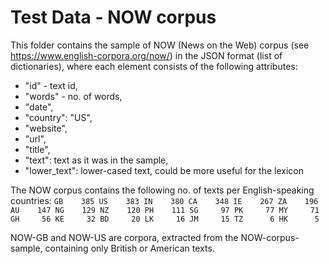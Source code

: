# Test Data - NOW corpus

This folder contains the sample of NOW (News on the Web) corpus (see https://www.english-corpora.org/now/) in the JSON format (list of dictionaries), where each element consists of the following attributes:
* "id" - text id,
* "words" - no. of words,
* "date",
* "country": "US",
* "website",
* "url",
* "title",
* "text": text as it was in the sample,
* "lower_text": lower-cased text, could be more useful for the lexicon

The NOW corpus contains the following no. of texts per English-speaking countries:
`GB    385
US    383
IN    380
CA    348
IE    267
ZA    196
AU    147
NG    129
NZ    120
PH    111
SG     97
PK     77
MY     71
GH     56
KE     32
BD     20
LK     16
JM     15
TZ      6
HK      5`

NOW-GB and NOW-US are corpora, extracted from the NOW-corpus-sample, containing only British or American texts.